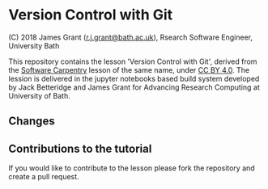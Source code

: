 # Version Control with Git

(C) 2018 James Grant (r.j.grant@bath.ac.uk), Rsearch Software Engineer, University Bath

This repository contains the lesson 'Version Control with Git', derived from the [Software Carpentry](https://software-carpentry.org/) lesson of the same name, under [CC BY 4.0](https://creativecommons.org/licenses/by/4.0/).
The lession is delivered in the jupyter notebooks based build system developed by Jack Betteridge and James Grant for Advancing Research Computing at University of Bath.

## Changes



## Contributions to the tutorial 

If you would like to contribute to the lesson please fork the repository and create a pull request.
